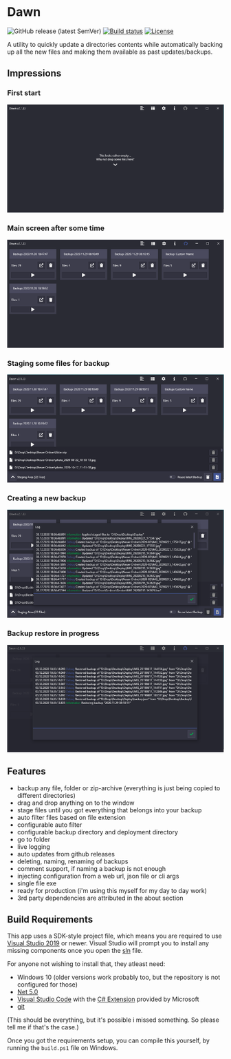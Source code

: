 # Dawn

![GitHub release (latest SemVer)](https://img.shields.io/github/v/release/insire/dawn) [![Build status](https://dev.azure.com/SoftThorn/Dawn/_apis/build/status/Dawn-CI)](https://dev.azure.com/SoftThorn/Dawn/_build/latest?definitionId=5) [![License](https://img.shields.io/github/license/mashape/apistatus.svg)](https://github.com/Insire/Dawn/blob/master/license.md)

A utility to quickly update a directories contents while automatically backing up all the new files and making them available as past updates/backups.

## Impressions

### First start

![Default screen](/screenshots/default.png)

### Main screen after some time

![Main screen](/screenshots/main_window.png)

### Staging some files for backup

![Main screen during staging](/screenshots/staging.png)

### Creating a new backup

![Backup creation in progress](/screenshots/actionshot.png)

### Backup restore in progress

![Backup restoration in progess](/screenshots/log.png)

## Features

- backup any file, folder or zip-archive (everything is just being copied to different directories)
- drag and drop anything on to the window
- stage files until you got everything that belongs into your backup
- auto filter files based on file extension
- configurable auto filter
- configurable backup directory and deployment directory
- go to folder
- live logging
- auto updates from github releases
- deleting, naming, renaming of backups
- comment support, if naming a backup is not enough
- injecting configuration from a web url, json file or cli args
- single file exe
- ready for production (i'm using this myself for my day to day work)
- 3rd party dependencies are attributed in the about section

## Build Requirements

This app uses a SDK-style project file, which means you are required to use [Visual Studio 2019](https://visualstudio.microsoft.com/vs/community/) or newer. Visual Studio will prompt you to install any missing components once you open the [sln](./Dawn.sln) file.

For anyone not wishing to install that, they atleast need:

- Windows 10 (older versions work probably too, but the repository is not configured for those)
- [Net 5.0](https://dotnet.microsoft.com/download/dotnet-core/5.0)
- [Visual Studio Code](https://code.visualstudio.com/) with the [C# Extension](https://github.com/OmniSharp/omnisharp-vscode) provided by Microsoft
- [git](https://git-scm.com/)

(This should be everything, but it's possible i missed something. So please tell me if that's the case.)

Once you got the requirements setup, you can compile this yourself, by running the ``build.ps1`` file on Windows.
